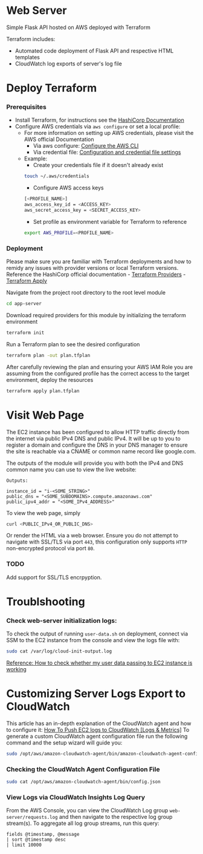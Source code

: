 # Web Server
Simple Flask API hosted on AWS deployed with Terraform

Terraform includes:
- Automated code deployment of Flask API and respective HTML templates
- CloudWatch log exports of server's log file

# Deploy Terraform

### Prerequisites

- Install Terraform, for instructions see the [HashiCorp Documentation](https://developer.hashicorp.com/terraform/tutorials/aws-get-started/install-cli)
- Configure AWS credentials via `aws configure` or set a local profile: 
    - For more information on setting up AWS credentials, please visit the AWS official Documentation
        - Via aws configure: [Configure the AWS CLI](https://docs.aws.amazon.com/cli/latest/userguide/cli-chap-configure.html)
        - Via credential file: [Configuration and credential file settings](https://docs.aws.amazon.com/cli/latest/userguide/cli-configure-files.html)
    - Example:
        - Create your credentials file if it doesn't already exist
        ```bash
        touch ~/.aws/credentials
        ```
        - Configure AWS access keys
        ```bash
        [<PROFILE_NAME>]
        aws_access_key_id = <ACCESS_KEY>
        aws_secret_access_key = <SECRET_ACCESS_KEY>
        ```
        - Set profile as environment variable for Terraform to reference
        ```bash
        export AWS_PROFILE=<PROFILE_NAME>
        ```
### Deployment

Please make sure you are familiar with Terraform deployments and how to remidy any issues with provider versions or local Terraform versions. Reference the HashiCorp official documentation
    - [Terraform Providers](https://developer.hashicorp.com/terraform/language/providers)
    - [Terraform Apply](https://developer.hashicorp.com/terraform/cli/commands/apply)

Navigate from the project root directory to the root level module
```bash
cd app-server
```
Download required providers for this module by initializing the terraform environment
```bash
terraform init
```
Run a Terraform plan to see the desired configuration 
```bash
terraform plan -out plan.tfplan
```
After carefully reviewing the plan and ensuring your AWS IAM Role you are assuming from the configured profile has the correct access to the target environment, deploy the resources
```bash
terraform apply plan.tfplan
```
# Visit Web Page
The EC2 instance has been configured to allow HTTP traffic directly from the internet via public IPv4 DNS and public IPv4. It will be up to you to register a domain and configure the DNS in your DNS manager to ensure the site is reachable via a CNAME or common name record like google.com.

The outputs of the module will provide you with both the IPv4 and DNS common name you can use to view the live website: 
```
Outputs:

instance_id = "i-<SOME_STRING>"
public_dns = "<SOME_SUBDOMAINS>.compute.amazonaws.com"
public_ipv4_addr = "<SOME_IPv4_ADDRESS>"
```
To view the web page, simply 
```bash 
curl <PUBLIC_IPv4_OR_PUBLIC_DNS>
```
Or render the HTML via a web browser. Ensure you do not attempt to navigate with SSL/TLS via port `443`, this configuration only supports `HTTP` non-encrypted protocol via port `80`.

### TODO

Add support for SSL/TLS encrpyption.

# Troublshooting 

### Check web-server initialization logs:

To check the output of running `user-data.sh` on deployment, connect via SSM to the EC2 instance from the console and view the logs file with: 
```bash
sudo cat /var/log/cloud-init-output.log
```
[Reference: How to check whether my user data passing to EC2 instance is working](https://stackoverflow.com/questions/15904095/how-to-check-whether-my-user-data-passing-to-ec2-instance-is-working)

# Customizing Server Logs Export to CloudWatch

This article has an in-depth explanation of the CloudWatch agent and how to configure it: [How To Push EC2 logs to CloudWatch \[Logs & Metrics\]](https://devopscube.com/how-to-setup-and-push-serverapplication-logs-to-aws-cloudwatch/)
To generate a custom CloudWatch agent configuration file run the following command and the setup wizard will guide you: 
```bash
sudo /opt/aws/amazon-cloudwatch-agent/bin/amazon-cloudwatch-agent-config-wizard
```

### Checking the CloudWatch Agent Configuration File
```bash
sudo cat /opt/aws/amazon-cloudwatch-agent/bin/config.json
```

### View Logs via CloudWatch Insights Log Query

From the AWS Console, you can view the CloudWatch Log group `web-server/requests.log` and then navigate to the respective log group stream(s). To aggregate all log group streams, run this query: 
```
fields @timestamp, @message
| sort @timestamp desc
| limit 10000
```

